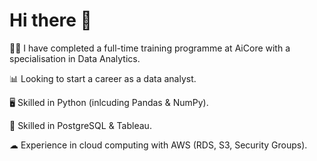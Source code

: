 # Hi there 👋

👩‍🎓 I have completed a full-time training programme at AiCore with a specialisation in Data Analytics.

📊 Looking to start a career as a data analyst.

🖥 Skilled in Python (inlcuding Pandas & NumPy).

📝 Skilled in PostgreSQL & Tableau.

☁ Experience in cloud computing with AWS (RDS, S3, Security Groups).
